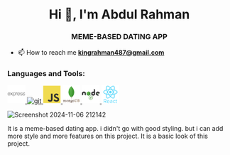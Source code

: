 <h1 align="center">Hi 👋, I'm Abdul Rahman</h1>
<h3 align="center">MEME-BASED DATING APP</h3>

- 📫 How to reach me **kingrahman487@gmail.com**


<p align="left">
</p>

<h3 align="left">Languages and Tools:</h3>
<p align="left" > <a href="https://expressjs.com" target="_blank" rel="noreferrer"> <img src="https://raw.githubusercontent.com/devicons/devicon/master/icons/express/express-original-wordmark.svg" alt="express" width="40" height="40"/> </a> <a href="https://git-scm.com/" target="_blank" rel="noreferrer"> <img src="https://www.vectorlogo.zone/logos/git-scm/git-scm-icon.svg" alt="git" width="40" height="40"/> </a> <a href="https://developer.mozilla.org/en-US/docs/Web/JavaScript" target="_blank" rel="noreferrer"> <img src="https://raw.githubusercontent.com/devicons/devicon/master/icons/javascript/javascript-original.svg" alt="javascript" width="40" height="40"/> </a> <a href="https://www.mongodb.com/" target="_blank" rel="noreferrer"> <img src="https://raw.githubusercontent.com/devicons/devicon/master/icons/mongodb/mongodb-original-wordmark.svg" alt="mongodb" width="40" height="40"/> </a> <a href="https://nodejs.org" target="_blank" rel="noreferrer"> <img src="https://raw.githubusercontent.com/devicons/devicon/master/icons/nodejs/nodejs-original-wordmark.svg" alt="nodejs" width="40" height="40"/> </a> <a href="https://reactjs.org/" target="_blank" rel="noreferrer"> <img src="https://raw.githubusercontent.com/devicons/devicon/master/icons/react/react-original-wordmark.svg" alt="react" width="40" height="40"/> </a> </p>


![Screenshot 2024-11-06 212142](https://github.com/user-attachments/assets/e36ba203-dd4d-499e-80e1-0ddce4d176ad)

It is a meme-based dating app. i didn't go with good styling. but i can add more style and more features on this project. It is a basic look of this project.
